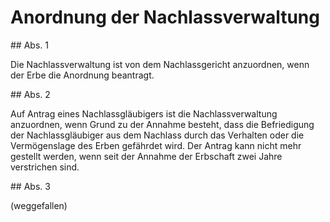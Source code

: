 # Anordnung der Nachlassverwaltung



\#\# Abs. 1

 Die Nachlassverwaltung ist von dem Nachlassgericht anzuordnen, wenn der Erbe die Anordnung beantragt.

\#\# Abs. 2

 Auf Antrag eines Nachlassgläubigers ist die Nachlassverwaltung anzuordnen, wenn Grund zu der Annahme besteht, dass die Befriedigung der Nachlassgläubiger aus dem Nachlass durch das Verhalten oder die Vermögenslage des Erben gefährdet wird. Der Antrag kann nicht mehr gestellt werden, wenn seit der Annahme der Erbschaft zwei Jahre verstrichen sind.

\#\# Abs. 3

 (weggefallen) 

